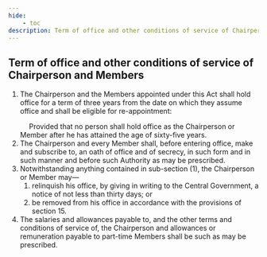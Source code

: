 ```yaml
---
hide:
    - toc
description: Term of office and other conditions of service of Chairperson and Members
---
```


## Term of office and other conditions of service of Chairperson and Members

1. The Chairperson and the Members appointed under this Act shall hold office for a term of three years from the date on which they assume office and shall be eligible for re-appointment: </p>&emsp; Provided that no person shall hold office as the Chairperson or Member after he has attained the age of sixty-five years.
2. The Chairperson and every Member shall, before entering office, make and subscribe to, an oath of office and of secrecy, in such form and in such manner and before such Authority as may be prescribed.
3. Notwithstanding anything contained in sub-section (1), the Chairperson or Member may—
    1. relinquish his office, by giving in writing to the Central Government, a notice of not less than thirty days; or
    2. be removed from his office in accordance with the provisions of section 15.
4. The salaries and allowances payable to, and the other terms and conditions of service of, the Chairperson and allowances or remuneration payable to part-time Members shall be such as may be prescribed.

